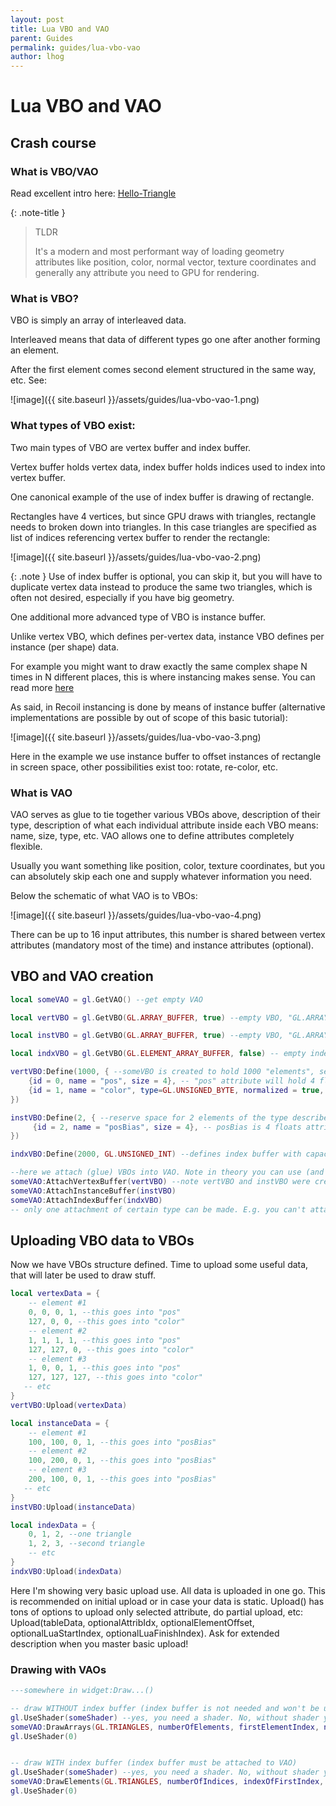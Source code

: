 ```yaml
---
layout: post
title: Lua VBO and VAO
parent: Guides
permalink: guides/lua-vbo-vao
author: lhog
---
```


# Lua VBO and VAO

## Crash course

### What is VBO/VAO

Read excellent intro here: [Hello-Triangle](https://learnopengl.com/Getting-started/Hello-Triangle)

{: .note-title }
> TLDR
>
> It's a modern and most performant way of loading geometry attributes like position, color, normal vector, texture coordinates and generally any attribute you need to GPU for rendering.

### What is VBO?

VBO is simply an array of interleaved data.

Interleaved means that data of different types go one after another forming an element.

After the first element comes second element structured in the same way, etc. See:

![image]({{ site.baseurl }}/assets/guides/lua-vbo-vao-1.png)

### What types of VBO exist:

Two main types of VBO are vertex buffer and index buffer.

Vertex buffer holds vertex data, index buffer holds indices used to index into vertex buffer.

One canonical example of the use of index buffer is drawing of rectangle.

Rectangles have 4 vertices, but since GPU draws with triangles, rectangle needs to broken down into triangles. In this case triangles are specified as list of indices referencing vertex buffer to render the rectangle:

![image]({{ site.baseurl }}/assets/guides/lua-vbo-vao-2.png)

{: .note }
Use of index buffer is optional, you can skip it, but you will have to duplicate vertex data instead to produce the same two triangles, which is often not desired, especially if you have big geometry.

One additional more advanced type of VBO is instance buffer.

Unlike vertex VBO, which defines per-vertex data, instance VBO defines per instance (per shape) data.

For example you might want to draw exactly the same complex shape N times in N different places, this is where instancing makes sense. You can read more [here](https://learnopengl.com/Advanced-OpenGL/Instancing)

As said, in Recoil instancing is done by means of instance buffer (alternative implementations are possible by out of scope of this basic tutorial):

![image]({{ site.baseurl }}/assets/guides/lua-vbo-vao-3.png)

Here in the example we use instance buffer to offset instances of rectangle in screen space, other possibilities exist too: rotate, re-color, etc.

### What is VAO

VAO serves as glue to tie together various VBOs above, description of their type, description of what each individual attribute inside each VBO means: name, size, type, etc. VAO allows one to define attributes completely flexible.

Usually you want something like position, color, texture coordinates, but you can absolutely skip each one and supply whatever information you need.

Below the schematic of what VAO is to VBOs:

![image]({{ site.baseurl }}/assets/guides/lua-vbo-vao-4.png)

There can be up to 16 input attributes, this number is shared between vertex attributes (mandatory most of the time) and instance attributes (optional).

## VBO and VAO creation

```lua
local someVAO = gl.GetVAO() --get empty VAO

local vertVBO = gl.GetVBO(GL.ARRAY_BUFFER, true) --empty VBO, "GL.ARRAY_BUFFER" means it's either vertex or instance buffer, "true" means this buffer will be optimized by GL driver for frequent updates. Here by the variable name you can guess it's supposed to be vertex buffer

local instVBO = gl.GetVBO(GL.ARRAY_BUFFER, true) --empty VBO, "GL.ARRAY_BUFFER" means it's either vertex or instance buffer, "true" means this buffer will be optimized by GL driver for frequent updates. Here by the variable name you can guess it's supposed to be instance buffer

local indxVBO = gl.GetVBO(GL.ELEMENT_ARRAY_BUFFER, false) -- empty index buffer, not going to be frequently updated ("false").

vertVBO:Define(1000, { --someVBO is created to hold 1000 "elements", see pics above what element is. If suddenly the number of elements exceeds 1000, the buffer will not accept new data, "someVBO" will need to be remand and rebound to VAO
    {id = 0, name = "pos", size = 4}, -- "pos" attribute will hold 4 floats (float is the default type, if "type" is not specified). "id" in the shader must be 0
    {id = 1, name = "color", type=GL.UNSIGNED_BYTE, normalized = true, size = 3}, -- "color" is represented by 3 unsigned bytes (values from 0 to 255), values are normalized (in this case divided by 255 to get float inside shader). "id" in the shader must be 1. This can be useful to hold RGB data.
})

instVBO:Define(2, { --reserve space for 2 elements of the type described below
     {id = 2, name = "posBias", size = 4}, -- posBias is 4 floats attribute of id = 2, note that ids here and ids of vertVBO cannot duplicate. We will use it to offset instances in space
})

indxVBO:Define(2000, GL.UNSIGNED_INT) --defines index buffer with capacity of 2000 elements of type unsigned integer (32 bit integer), other possibilities for type are GL.UNSIGNED_SHORT and GL.UNSIGNED_BYTE, representing 16 bit and 8 bit unsigned integers respectively. If no type is given GL.UNSIGNED_SHORT is the default) - it makes sense as it allows to index 65534 vertices and occupies only 2 bytes per one index.

--here we attach (glue) VBOs into VAO. Note in theory you can use (and I use sometimes) completely empty VAO (no attached buffers), but most often you will want to attach (and create before) at least vertex buffer.
someVAO:AttachVertexBuffer(vertVBO) --note vertVBO and instVBO were created with the same command (except for definition), the only way to tell apart instance buffer from vertex buffer is to see what command was used to attach the VBO to the VAO.
someVAO:AttachInstanceBuffer(instVBO)
someVAO:AttachIndexBuffer(indxVBO)
-- only one attachment of certain type can be made. E.g. you can't attach two vertex buffers.
```

## Uploading VBO data to VBOs
Now we have VBOs structure defined. Time to upload some useful data, that will later be used to draw stuff.
```lua
local vertexData = {
    -- element #1
    0, 0, 0, 1, --this goes into "pos"
    127, 0, 0, --this goes into "color"
    -- element #2
    1, 1, 1, 1, --this goes into "pos"
    127, 127, 0, --this goes into "color"
    -- element #3
    1, 0, 0, 1, --this goes into "pos"
    127, 127, 127, --this goes into "color"
   -- etc
}
vertVBO:Upload(vertexData)

local instanceData = {
    -- element #1
    100, 100, 0, 1, --this goes into "posBias"
    -- element #2
    100, 200, 0, 1, --this goes into "posBias"
    -- element #3
    200, 100, 0, 1, --this goes into "posBias"
   -- etc
}
instVBO:Upload(instanceData)

local indexData = {
    0, 1, 2, --one triangle
    1, 2, 3, --second triangle
    -- etc
}
indxVBO:Upload(indexData)
```
Here I'm showing very basic upload use. All data is uploaded in one go. This is recommended on initial upload or in case your data is static.
Upload() has tons of options to upload only selected attribute, do partial upload, etc:
Upload(tableData, optionalAttribIdx, optionalElementOffset, optionalLuaStartIndex, optionalLuaFinishIndex).
Ask for extended description when you master basic upload!


### Drawing with VAOs
```lua
---somewhere in widget:Draw...()

-- draw WITHOUT index buffer (index buffer is not needed and won't be used if attached)
gl.UseShader(someShader) --yes, you need a shader. No, without shader you won't see a pixel
someVAO:DrawArrays(GL.TRIANGLES, numberOfElements, firstElementIndex, numberOfInstances, firstInstanceIndex) --GL.TRIANGLES means every 3 element in vertex buffer are used to output a triangle. Besides GL.TRIANGLES you can draw with points, lines, stripes, and tons of other stuff. See https://docs.gl/gl4/glDrawArrays , the rest of options are optional and self descriptive
gl.UseShader(0)


-- draw WITH index buffer (index buffer must be attached to VAO)
gl.UseShader(someShader) --yes, you need a shader. No, without shader you won't see a pixel
someVAO:DrawElements(GL.TRIANGLES, numberOfIndices, indexOfFirstIndex, numberOfInstances, baseVertex) --GL.TRIANGLES means every 3 element in index buffer are used to index into vertex buffer to output a triangle. Besides GL.TRIANGLES you can draw with points, lines, stripes, and tons of other stuff. See https://docs.gl/gl4/glDrawElements , the rest of options are optional and mostly self descriptive
gl.UseShader(0)
```
